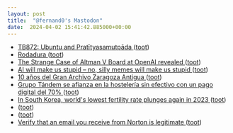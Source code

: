```yaml
---
layout: post
title:  "@fernand0's Mastodon"
date:  2024-04-02 15:41:42.885000+00:00
---
```

*  [TB872: Ubuntu and Pratītyasamutpāda ](https://dougbelshaw.com/blog/2024/02/28/tb872-ubuntu-and-pratityasamutpada) ([toot](https://mastodon.social/@fernand0/112202383549001943))
*  [Rodadura ](https://www.flickr.com/photos/fernand0/53602115789) ([toot](https://mastodon.social/@fernand0/112202243623890524))
*  [The Strange Case of Altman V Board at OpenAI revealed ](http://donaldclarkplanb.blogspot.com/2024/03/the-strange-case-of-altman-v-board-at.htm) ([toot](https://mastodon.social/@fernand0/112202126997242391))
*  [AI will make us stupid – no, silly memes will make us stupid ](http://donaldclarkplanb.blogspot.com/2024/03/ai-will-make-us-stupid-no-silly-memes.htm) ([toot](https://mastodon.social/@fernand0/112201320946180540))
*  [10 años del Gran Archivo Zaragoza Antigua ](http://tausiet.blogspot.com/2024/03/10-anos-del-gran-archivo-zaragoza.htm) ([toot](https://mastodon.social/@fernand0/112201087347229041))
*  [Grupo Tándem se afianza en la hostelería sin efectivo con un pago digital del 70% ](https://redaccion.camarazaragoza.com/grupo-tandem-hosteleria-sin-efectivo) ([toot](https://mastodon.social/@fernand0/112200899021473125))
*  [In South Korea, world&#39;s lowest fertility rate plunges again in 2023  ](https://www.reuters.com/world/asia-pacific/south-koreas-fertility-rate-dropped-fresh-record-low-2023-2024-02-28/) ([toot](https://mastodon.social/@fernand0/112200671414554519))
*  [ ](https://mastodon.online/@JProl) ([toot](https://mastodon.social/@fernand0/112200523954448226))
*  [ ](https://mastodon.online/@JProl) ([toot](https://mastodon.social/@fernand0/112200020955145059))
*  [Verify that an email you receive from Norton is legitimate ](https://support.norton.com/sp/en/us/home/current/solutions/v7108849) ([toot](https://mastodon.social/@fernand0/112199112424270089))
